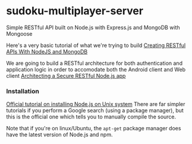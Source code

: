 # sudoku-multiplayer-server
Simple RESTful API built on Node.js with Express.js and MongoDB with Mongoose

Here's a very basic tutorial of what we're trying to build [Creating RESTful APIs With NodeJS and MongoDB](http://adrianmejia.com/blog/2014/10/01/creating-a-restful-api-tutorial-with-nodejs-and-mongodb/)

We are going to build a RESTful architecture for both authentication and application logic in order to accomodate both the Android client and Web client [Architecting a Secure RESTful Node.js app](http://thejackalofjavascript.com/architecting-a-restful-node-js-app/)

### Installation 
[Official tutorial on installing Node.js on Unix system](http://www.joyent.com/blog/installing-node-and-npm/)
There are far simpler tutorials if you perform a Google search (using a package manager), but this is the official one which tells you to manually compile the source.

Note that if you're on linux/Ubuntu, the `apt-get` package manager does have the latest version of Node.js and npm.
